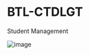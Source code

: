# BTL-CTDLGT
Student Management

![image](https://github.com/user-attachments/assets/8cba467a-a5a4-42be-a23d-0096829a6d48)

